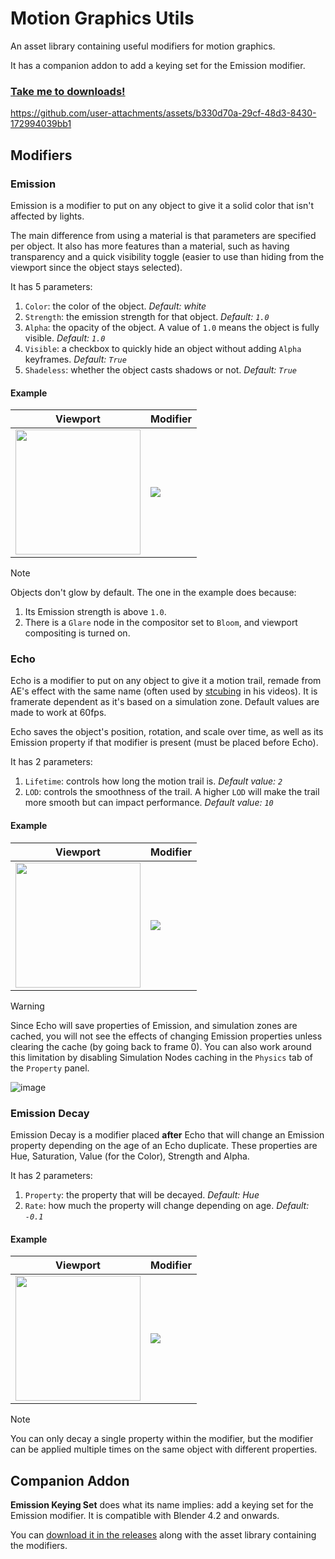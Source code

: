 # Motion Graphics Utils
An asset library containing useful modifiers for motion graphics.

It has a companion addon to add a keying set for the Emission modifier.

### [Take me to downloads!](https://github.com/enderprism/blender-motion-graphics-utils/releases/latest)

https://github.com/user-attachments/assets/b330d70a-29cf-48d3-8430-172994039bb1


## Modifiers

### Emission
Emission is a modifier to put on any object to give it a solid color that isn't affected by lights.

The main difference from using a material is that parameters are specified per object.
It also has more features than a material, such as having transparency and a quick visibility toggle (easier to use than hiding from the viewport since the object stays selected).

It has 5 parameters:
1. `Color`: the color of the object.
   _Default: white_
3. `Strength`: the emission strength for that object.
   _Default: `1.0`_
4. `Alpha`: the opacity of the object. A value of `1.0` means the object is fully visible.
   _Default: `1.0`_
5. `Visible`: a checkbox to quickly hide an object without adding `Alpha` keyframes.
   _Default: `True`_
6. `Shadeless`: whether the object casts shadows or not.
   _Default: `True`_

#### Example
| Viewport | Modifier |
|---|---|
| <img src="https://github.com/user-attachments/assets/ce891b9d-e5c9-403b-89e8-2b8f227bb9d5" height=200> | <img src="https://github.com/user-attachments/assets/4d827fea-3681-4d2c-9e03-6367acba00f2"> |

> [!NOTE]
> Objects don't glow by default. The one in the example does because:
> 1. Its Emission strength is above `1.0`.
> 2. There is a `Glare` node in the compositor set to `Bloom`, and viewport compositing is turned on.


### Echo
Echo is a modifier to put on any object to give it a motion trail, remade from AE's effect with the same name (often used by [stcubing](https://stcubing.com/) in his videos).
It is framerate dependent as it's based on a simulation zone. Default values are made to work at 60fps.

Echo saves the object's position, rotation, and scale over time, as well as its Emission property if that modifier is present (must be placed before Echo).

It has 2 parameters:
1. `Lifetime`: controls how long the motion trail is.
   _Default value: `2`_
3. `LOD`: controls the smoothness of the trail. A higher `LOD` will make the trail more smooth but can impact performance.
   _Default value: `10`_

#### Example
| Viewport | Modifier |
|---|---|
| <img src="https://github.com/user-attachments/assets/34ab884c-bb13-4d95-a9be-270ce74dc780" height=200> | <img src="https://github.com/user-attachments/assets/a2d2a838-950e-4483-966a-8c85c85f97d5"> |

> [!WARNING]
> Since Echo will save properties of Emission, and simulation zones are cached, you will not see the effects of changing Emission properties unless clearing the cache (by going back to frame 0).
> You can also work around this limitation by disabling Simulation Nodes caching in the `Physics` tab of the `Property` panel.
>
> ![image](https://github.com/user-attachments/assets/2985b937-09b7-404f-bc02-2005524be09d)



### Emission Decay
Emission Decay is a modifier placed **after** Echo that will change an Emission property depending on the age of an Echo duplicate. These properties are Hue, Saturation, Value (for the Color), Strength and Alpha.

It has 2 parameters:
1. `Property`: the property that will be decayed.
   _Default: Hue_
3. `Rate`: how much the property will change depending on age.
   _Default: `-0.1`_

#### Example
| Viewport | Modifier |
|---|---|
| <img src="https://github.com/user-attachments/assets/0b7e4a07-5f3f-4ff5-b141-2e2c187f9c98" height=200> | <img src="https://github.com/user-attachments/assets/bf7f20c5-9da3-4a8e-b6fd-6b04450d2f1d"> |

> [!NOTE]
> You can only decay a single property within the modifier, but the modifier can be applied multiple times on the same object with different properties.


## Companion Addon

**Emission Keying Set** does what its name implies: add a keying set for the Emission modifier.
It is compatible with Blender 4.2 and onwards.

You can [download it in the releases](https://github.com/enderprism/blender-motion-graphics-utils/releases/latest) along with the asset library containing the modifiers.

